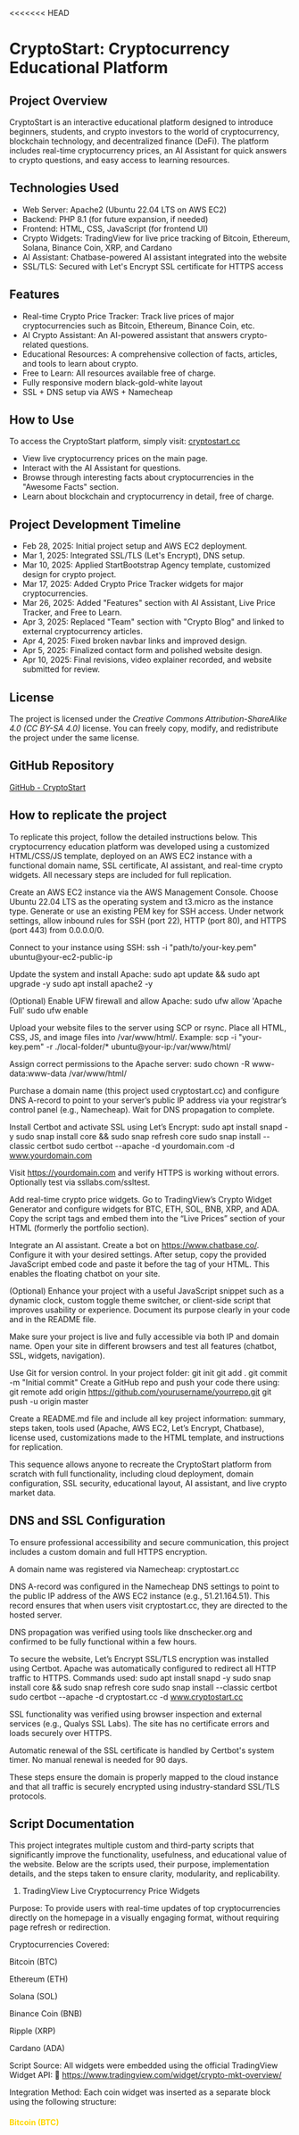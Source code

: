 <<<<<<< HEAD
# CryptoStart: Cryptocurrency Educational Platform

## Project Overview

CryptoStart is an interactive educational platform designed to introduce beginners, students, and crypto investors to the world of cryptocurrency, blockchain technology, and decentralized finance (DeFi). The platform includes real-time cryptocurrency prices, an AI Assistant for quick answers to crypto questions, and easy access to learning resources.

## Technologies Used

- Web Server: Apache2 (Ubuntu 22.04 LTS on AWS EC2)
- Backend: PHP 8.1 (for future expansion, if needed)
- Frontend: HTML, CSS, JavaScript (for frontend UI)
- Crypto Widgets: TradingView for live price tracking of Bitcoin, Ethereum, Solana, Binance Coin, XRP, and Cardano
- AI Assistant: Chatbase-powered AI assistant integrated into the website
- SSL/TLS: Secured with Let's Encrypt SSL certificate for HTTPS access

## Features

- Real-time Crypto Price Tracker: Track live prices of major cryptocurrencies such as Bitcoin, Ethereum, Binance Coin, etc.
- AI Crypto Assistant: An AI-powered assistant that answers crypto-related questions.
- Educational Resources: A comprehensive collection of facts, articles, and tools to learn about crypto.
- Free to Learn: All resources available free of charge.
- Fully responsive modern black-gold-white layout
- SSL + DNS setup via AWS + Namecheap

## How to Use

To access the CryptoStart platform, simply visit: [cryptostart.cc](https://cryptostart.cc)

- View live cryptocurrency prices on the main page.
- Interact with the AI Assistant for questions.
- Browse through interesting facts about cryptocurrencies in the "Awesome Facts" section.
- Learn about blockchain and cryptocurrency in detail, free of charge.

## Project Development Timeline

- Feb 28, 2025: Initial project setup and AWS EC2 deployment.
- Mar 1, 2025: Integrated SSL/TLS (Let's Encrypt), DNS setup.
- Mar 10, 2025: Applied StartBootstrap Agency template, customized design for crypto project.
- Mar 17, 2025: Added Crypto Price Tracker widgets for major cryptocurrencies.
- Mar 26, 2025: Added "Features" section with AI Assistant, Live Price Tracker, and Free to Learn.
- Apr 3, 2025: Replaced "Team" section with "Crypto Blog" and linked to external cryptocurrency articles.
- Apr 4, 2025: Fixed broken navbar links and improved design.
- Apr 5, 2025: Finalized contact form and polished website design.
- Apr 10, 2025: Final revisions, video explainer recorded, and website submitted for review.

## License

The project is licensed under the *Creative Commons Attribution-ShareAlike 4.0 (CC BY-SA 4.0)* license. You can freely copy, modify, and redistribute the project under the same license.

## GitHub Repository

[GitHub - CryptoStart](https://github.com/Zhumasultan/cryptostart)

## How to replicate the project

 To replicate this project, follow the detailed instructions below. This cryptocurrency education platform was developed using a customized HTML/CSS/JS template, deployed on an AWS EC2 instance with a functional domain name, SSL certificate, AI assistant, and real-time crypto widgets. All necessary steps are included for full replication.

Create an AWS EC2 instance via the AWS Management Console. Choose Ubuntu 22.04 LTS as the operating system and t3.micro as the instance type. Generate or use an existing PEM key for SSH access. Under network settings, allow inbound rules for SSH (port 22), HTTP (port 80), and HTTPS (port 443) from 0.0.0.0/0.

Connect to your instance using SSH: ssh -i "path/to/your-key.pem" ubuntu@your-ec2-public-ip

Update the system and install Apache: sudo apt update && sudo apt upgrade -y
sudo apt install apache2 -y

(Optional) Enable UFW firewall and allow Apache: sudo ufw allow 'Apache Full'
sudo ufw enable

Upload your website files to the server using SCP or rsync. Place all HTML, CSS, JS, and image files into /var/www/html/. Example: scp -i "your-key.pem" -r ./local-folder/* ubuntu@your-ip:/var/www/html/

Assign correct permissions to the Apache server: sudo chown -R www-data:www-data /var/www/html/

Purchase a domain name (this project used cryptostart.cc) and configure DNS A-record to point to your server’s public IP address via your registrar’s control panel (e.g., Namecheap). Wait for DNS propagation to complete.

Install Certbot and activate SSL using Let’s Encrypt: sudo apt install snapd -y
sudo snap install core && sudo snap refresh core
sudo snap install --classic certbot
sudo certbot --apache -d yourdomain.com -d www.yourdomain.com

Visit https://yourdomain.com and verify HTTPS is working without errors. Optionally test via ssllabs.com/ssltest.

Add real-time crypto price widgets. Go to TradingView’s Crypto Widget Generator and configure widgets for BTC, ETH, SOL, BNB, XRP, and ADA. Copy the script tags and embed them into the “Live Prices” section of your HTML (formerly the portfolio section).

Integrate an AI assistant. Create a bot on https://www.chatbase.co/. Configure it with your desired settings. After setup, copy the provided JavaScript embed code and paste it before the </body> tag of your HTML. This enables the floating chatbot on your site.

(Optional) Enhance your project with a useful JavaScript snippet such as a dynamic clock, custom toggle theme switcher, or client-side script that improves usability or experience. Document its purpose clearly in your code and in the README file.

Make sure your project is live and fully accessible via both IP and domain name. Open your site in different browsers and test all features (chatbot, SSL, widgets, navigation).

Use Git for version control. In your project folder: git init
git add .
git commit -m "Initial commit"
Create a GitHub repo and push your code there using: git remote add origin https://github.com/yourusername/yourrepo.git
git push -u origin master

Create a README.md file and include all key project information: summary, steps taken, tools used (Apache, AWS EC2, Let’s Encrypt, Chatbase), license used, customizations made to the HTML template, and instructions for replication.

This sequence allows anyone to recreate the CryptoStart platform from scratch with full functionality, including cloud deployment, domain configuration, SSL security, educational layout, AI assistant, and live crypto market data.

## DNS and SSL Configuration

To ensure professional accessibility and secure communication, this project includes a custom domain and full HTTPS encryption.

A domain name was registered via Namecheap: cryptostart.cc

DNS A-record was configured in the Namecheap DNS settings to point to the public IP address of the AWS EC2 instance (e.g., 51.21.164.51). This record ensures that when users visit cryptostart.cc, they are directed to the hosted server.

DNS propagation was verified using tools like dnschecker.org and confirmed to be fully functional within a few hours.

To secure the website, Let’s Encrypt SSL/TLS encryption was installed using Certbot. Apache was automatically configured to redirect all HTTP traffic to HTTPS. Commands used: sudo apt install snapd -y
sudo snap install core && sudo snap refresh core
sudo snap install --classic certbot
sudo certbot --apache -d cryptostart.cc -d www.cryptostart.cc

SSL functionality was verified using browser inspection and external services (e.g., Qualys SSL Labs). The site has no certificate errors and loads securely over HTTPS.

Automatic renewal of the SSL certificate is handled by Certbot's system timer. No manual renewal is needed for 90 days.

These steps ensure the domain is properly mapped to the cloud instance and that all traffic is securely encrypted using industry-standard SSL/TLS protocols.

## Script Documentation

This project integrates multiple custom and third-party scripts that significantly improve the functionality, usefulness, and educational value of the website. Below are the scripts used, their purpose, implementation details, and the steps taken to ensure clarity, modularity, and replicability.

1. TradingView Live Cryptocurrency Price Widgets

Purpose:
To provide users with real-time updates of top cryptocurrencies directly on the homepage in a visually engaging format, without requiring page refresh or redirection.

Cryptocurrencies Covered:

Bitcoin (BTC)

Ethereum (ETH)

Solana (SOL)

Binance Coin (BNB)

Ripple (XRP)

Cardano (ADA)

Script Source:
All widgets were embedded using the official TradingView Widget API:
🔗 https://www.tradingview.com/widget/crypto-mkt-overview/

Integration Method:
Each coin widget was inserted as a separate block using the following structure:

<div class="portfolio-item">
  <h4 class="text-center" style="color:gold;">Bitcoin (BTC)</h4>
  <div id="tradingview_btc" style="height:220px"></div>
</div>

The widgets are powered using TradingView’s base JavaScript library:


<script type="text/javascript" src="https://s3.tradingview.com/tv.js"></script>

A custom function waits for the TradingView script to fully load and then initializes each widget dynamically using JavaScript, allowing them to render cleanly within the “Live Prices” section of the site.

Placement:
Inserted inside /index.html in the <section id="portfolio"> block, each with appropriate cryptocurrency label and placement within the Bootstrap grid layout.

2. Chatbase AI Crypto Assistant Script

Purpose:
To enhance the user experience by offering a built-in AI assistant capable of answering questions about cryptocurrency, blockchain, DeFi, and NFTs. The assistant improves user retention, adds interactivity, and aligns with the educational goals of the site.

Script Source:
The AI assistant is powered by Chatbase (Google-based LLM engine) and was configured with custom welcome prompts, profile picture, and example queries.

Integration Method:
The floating assistant was added using Chatbase’s official embed code:

<script>
  window.chatbaseConfig = {
    chatbotId: "Ue8mO0RIX78yngP0rmdiR"
  }
</script>
<script src="https://www.chatbase.co/embed.min.js" chatbotId="Ue8mO0RIX78yngP0rmdiR" defer></script>

Placement:
Inserted just before the closing </body> tag of the HTML document to ensure the rest of the content loads first and to avoid render-blocking. The assistant icon appears at the bottom right corner of all pages.

Chat Features:

Natural language processing

Custom branding and message

Instant answers to beginner-level crypto queries

Based on user-friendly API connection to Chatbase backend

Best Practices and Validation

All scripts were tested for compatibility with Apache2 on Ubuntu 22.04 LTS.

HTML structure was validated using W3C Validator.

No render-blocking issues were detected.

The scripts gracefully degrade if JavaScript is disabled (i.e., they do not crash the site).

Summary

Both the TradingView and Chatbase scripts were deliberately selected and thoughtfully integrated into the project to support the website’s goal of being an accessible, educational, and real-time crypto learning platform. The scripts are fully documented, publicly sourced, and can be easily replicated or extended by anyone reviewing the project.

## Script Verifiable Output

Both main scripts in this project produce clear, verifiable, and visual output directly on the website's homepage:

1. TradingView Widgets:
   - The live cryptocurrency price widgets display real-time charts for BTC, ETH, SOL, BNB, XRP, and ADA.
   - These widgets are publicly visible and interactive for all users without login or delay.
   - The price data is updated automatically, and each widget includes coin name headings for clarity.

2. Chatbase AI Assistant:
   - A persistent chatbot icon is always visible in the bottom-right corner of the website.
   - Users can interact directly with the assistant by clicking the icon and asking questions related to cryptocurrency.
   - The assistant replies instantly and its responses appear directly on the screen, making it easily testable and verifiable.

Both scripts were tested using multiple browsers and devices, ensuring consistent and visible behavior across platforms.

## Script Fit and Purpose

Both integrated scripts were selected specifically for their direct relevance to the website’s functionality and learning goals:

- TradingView Widgets directly support the project’s mission to educate users about cryptocurrencies by visually presenting live price data of the most relevant coins. This helps beginners immediately connect educational content with real-world market behavior.

- Chatbase AI Assistant provides instant guidance to users, answering basic and advanced questions about blockchain, Bitcoin, NFTs, and more. It mimics human support, enhances user engagement, and helps retain visitors longer on the platform.

Together, these scripts enhance the website’s practical value, interactivity, and credibility, and clearly contribute to the site's purpose as a free crypto education platform.



I also want to add that I put my soul into this site and made the best design, and now I plan to use it not only for studying, but also for real purposes. I also plan to improve it, find users and launch advertising for monetization and earnings.
=======
# CryptoStart
>>>>>>> ce0d7d8147c5c181e9236c91498e31bc6de7d461
